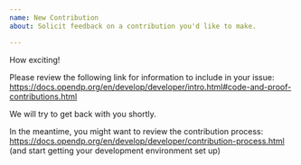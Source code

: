 ```yaml
---
name: New Contribution
about: Solicit feedback on a contribution you'd like to make.

---
```

How exciting!

Please review the following link for information to include in your issue:
https://docs.opendp.org/en/develop/developer/intro.html#code-and-proof-contributions.html

We will try to get back with you shortly.

In the meantime, you might want to review the contribution process:  
https://docs.opendp.org/en/develop/developer/contribution-process.html  
(and start getting your development environment set up)